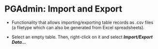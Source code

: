 # PGAdmin: Import and Export

* Functionality that allows importing/exporting table records as .csv files (a filetype which can also be generated from Excel spreadsheets).

* Select an empty table. Then, right-click on it and select ***Import/Export Data...***